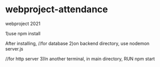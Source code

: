 # webproject-attendance
 webproject 2021

1)use npm install

After installing,
//for database
2)on backend directory, use nodemon server.js

//for http server
3)In another terminal, in main directory, RUN npm start
